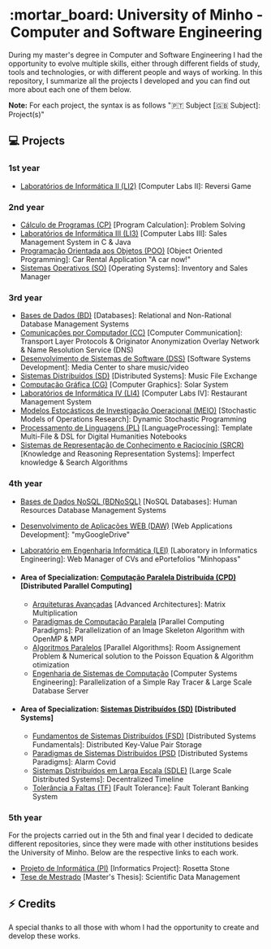 <div align="center">
    <h1>:mortar_board: University of Minho - Computer and Software Engineering</h1>
</div>

During my master's degree in Computer and Software Engineering I had the opportunity to evolve multiple skills, either through different fields of study, tools and 
technologies, or with different people and ways of working. In this repository, I summarize all the projects I developed and you can find out more about 
each one of them below.

**Note:** For each project, the syntax is as follows ":portugal: Subject [:uk: Subject]: Project(s)"

## :computer: Projects

### 1st year

- [Laboratórios de Informática II (LI2)](1st-year/LI2) [Computer Labs II]: Reversi Game

### 2nd year

- [Cálculo de Programas (CP)](2nd-year/CP) [Program Calculation]: Problem Solving
- [Laboratórios de Informática III (LI3)](2nd-year/LI3) [Computer Labs III]: Sales Management System in C & Java
- [Programação Orientada aos Objetos (POO)](2nd-year/POO) [Object Oriented Programming]: Car Rental Application "A car now!" 
- [Sistemas Operativos (SO)](2nd-year/SO) [Operating Systems]: Inventory and Sales Manager

### 3rd year

- [Bases de Dados (BD)](3rd-year/BD) [Databases]: Relational and Non-Rational Database Management Systems
- [Comunicações por Computador (CC)](3rd-year/CC) [Computer Communication]: Transport Layer Protocols & Originator Anonymization Overlay Network & Name Resolution Service (DNS)
- [Desenvolvimento de Sistemas de Software (DSS)](3rd-year/DSS) [Software Systems Development]: Media Center to share music/video
- [Sistemas Distribuídos (SD)](3rd-year/SD) [Distributed Systems]: Music File Exchange
- [Computação Gráfica (CG)](3rd-year/CG) [Computer Graphics]: Solar System
- [Laboratórios de Informática IV (LI4)](3rd-year/LI4) [Computer Labs IV]: Restaurant Management System
- [Modelos Estocásticos de Investigação Operacional (MEIO)](3rd-year/MEIO) [Stochastic Models of Operations Research]: Dynamic Stochastic Programming
- [Processamento de Linguagens (PL)](3rd-year/PL) [LanguageProcessing]: Template Multi-File & DSL for Digital Humanities Notebooks
- [Sistemas de Representação de Conhecimento e Raciocínio (SRCR)](3rd-year/SRCR) [Knowledge and Reasoning Representation Systems]: Imperfect knowledge & Search Algorithms

### 4th year

- [Bases de Dados NoSQL (BDNoSQL)](4th-year/Complementares/BDNoSQL) [NoSQL Databases]: Human Resources Database Management Systems
- [Desenvolvimento de Aplicações WEB (DAW)](4th-year/Complementares/DAW) [Web Applications Development]: "myGoogleDrive"
- [Laboratório em Engenharia Informática (LEI)](4th-year/LEI) [Laboratory in Informatics Engineering]: Web Manager of CVs and ePortefolios "Minhopass"

- #### Area of Specialization: [Computação Paralela Distribuída (CPD)](4th-year/CPD) [Distributed Parallel Computing]

  - [Arquiteturas Avançadas](4th-year/CPD/AA) [Advanced Architectures]: Matrix Multiplication
  - [Paradigmas de Computação Paralela](4th-year/CPD/PCP) [Parallel Computing Paradigms]: Parallelization of an Image Skeleton Algorithm with OpenMP & MPI
  - [Algoritmos Paralelos](4th-year/CPD/AP) [Parallel Algorithms]: Room Assignement Problem & Numerical solution to the Poisson Equation & Algorithm otimization
  - [Engenharia de Sistemas de Computação](4th-year/CPD/ESC) [Computer Systems Engineering]: Parallelization of a Simple Ray Tracer & Large Scale Database Server

- #### Area of Specialization: [Sistemas Distribuídos (SD)](4th-year/SD)  [Distributed Systems]

  - [Fundamentos de Sistemas Distribuídos (FSD)](4th-year/SD/FSD) [Distributed Systems Fundamentals]: Distributed Key-Value Pair Storage 
  - [Paradigmas de Sistemas Distribuídos (PSD](4th-year/SD/PSD) [Distributed Systems Paradigms]: Alarm Covid
  - [Sistemas Distribuídos em Larga Escala (SDLE)](4th-year/SD/SDLE) [Large Scale Distributed Systems]: Decentralized Timeline
  - [Tolerância a Faltas (TF)](4th-year/SD/TF) [Fault Tolerance]: Fault Tolerant Banking System

### 5th year

For the projects carried out in the 5th and final year I decided to dedicate different repositories, since they were made with other institutions besides the University of Minho. Below are the respective links to each work.

- [Projeto de Informática (PI)](https://github.com/priest110/Rosetta_Stone) [Informatics Project]: Rosetta Stone
- [Tese de Mestrado](https://github.com/priest110/master-thesis) [Master's Thesis]: Scientific Data Management

## :zap: Credits

A special thanks to all those with whom I had the opportunity to create and develop these works.
